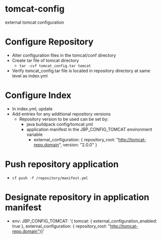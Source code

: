 # tomcat-config
external tomcat configuration

# Configure Repository
 - Alter configuration files in the tomcat/conf directory
 - Create tar file of tomcat directory 
    - `tar -cvf tomcat_config.tar tomcat`
 - Verify tomcat_config.tar file is located in repository directory at same level as index.yml
# Configure Index
 - In index.yml, update <domain>
 - Add entries for any additional repository versions
   - Repository version to be used can be set by:
     - java buildpack config/tomcat.yml
     - application manifest in the JBP_CONFIG_TOMCAT environment variable
       - external_configuration: { repository_root: "http://tomcat-repo.domain", version: "2.0.0" }
# Push repository application
 - `cf push -f /repository/manifest.yml`
# Designate repository in application manifest
 - env:
    JBP_CONFIG_TOMCAT: '{ tomcat: { external_configuration_enabled: true }, external_configuration: { repository_root: "http://tomcat-repo.domain"}}'
 
